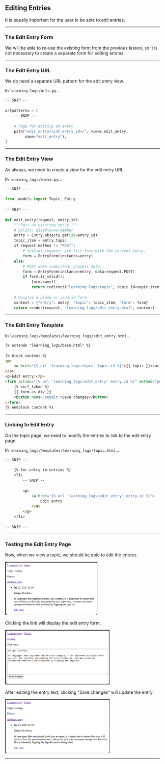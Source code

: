 ## Editing Entries

It is equally important for the user to be able to edit entries.

---

### The Edit Entry Form

We will be able to re-use the existing form from the previous lesson,
so it is not necessary to create a separate form for editing entries.

---

### The Edit Entry URL

We do need a separate URL pattern for the edit entry view.

In `learning_logs/urls.py`...

```python
-- SNIP --

urlpatterns = [
    -- SNIP --

    # Page for editing an entry
    path("edit_entry/<int:entry_id>/", views.edit_entry, 
         name="edit_entry"),
]
```

---

### The Edit Entry View

As always, we need to create a view for the edit entry URL.

In `learning_logs/views.py`...

```python
-- SNIP --

from .models import Topic, Entry

-- SNIP --

def edit_entry(request, entry_id):
    """Edit an existing entry."""
    # pylint: disable=no-member
    entry = Entry.objects.get(id=entry_id)
    topic_item = entry.topic
    if request.method != "POST":
        # Initial request; pre-fill form with the current entry.
        form = EntryForm(instance=entry)
    else:
        # POST data submitted; process data.
        form = EntryForm(instance=entry, data=request.POST)
        if form.is_valid():
            form.save()
            return redirect("learning_logs:topic", topic_id=topic_item.id)

    # Display a blank or invalid form.
    context = {"entry": entry, "topic": topic_item, "form": form}
    return render(request, "learning_logs/edit_entry.html", context)
```

---

### The Edit Entry Template

In `learning_logs/templates/learning_logs/edit_entry.html`...

```html
{% extends "learning_logs/base.html" %}

{% block content %}
<p>
    <a href="{% url 'learning_logs:topic' topic.id %}">{{ topic }}</a>
</p>
<p>Edit entry:</p>
<form action="{% url 'learning_logs:edit_entry' entry.id %}" method="post">
    {% csrf_token %}
    {{ form.as_div }}
    <button name="submit">Save changes</button>
</form>
{% endblock content %}
```

---

### Linking to Edit Entry

On the topic page, we need to modify the entries to link to the edit
entry page.

In `learning_logs/templates/learning_logs/topic.html`...

```html
-- SNIP --

    {% for entry in entries %}
    <li>
        -- SNIP --

        <p>
            <a href="{% url 'learning_logs:edit_entry' entry.id %}">
                Edit entry
            </a>
        </p>
    </li>

-- SNIP --
```

---

### Testing the Edit Entry Page

Now, when we view a topic, we should be able to edit the entries.

<img src="../../images/edit_entry_link.png" alt="Edit Entry Link" style="width:300px;">

Clicking the link will display the edit entry form.

<img src="../../images/edit_entry_form.png" alt="Edit Entry Form" style="width:340px;">

After editing the entry text, clicking "Save changes" will update the entry.

<img src="../../images/edit_entry_done.png" alt="Edit Entry Completed" style="width:340px;">

---
